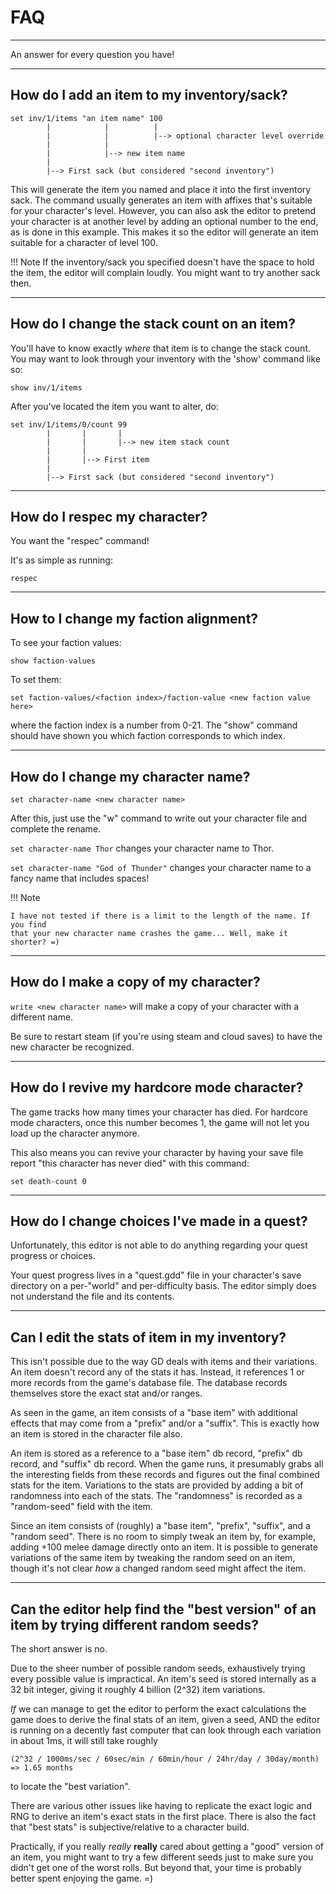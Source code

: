 # FAQ

---

An answer for every question you have!

---
## How do I add an item to my inventory/sack?
```
set inv/1/items "an item name" 100
        |            |          |
        |            |          |--> optional character level override
        |            |
        |            |--> new item name
        |
        |--> First sack (but considered "second inventory")
```

This will generate the item you named and place it into the first inventory
sack. The command usually generates an item with affixes that's suitable for
your character's level. However, you can also ask the editor to pretend your
character is at another level by adding an optional number to the end, as is
done in this example. This makes it so the editor will generate an item
suitable for a character of level 100.

!!! Note
    If the inventory/sack you specified doesn't have the space to hold the
    item, the editor will complain loudly. You might want to try another sack
    then.

---
## How do I change the stack count on an item?
You'll have to know exactly *where* that item is to change the stack count. You
may want to look through your inventory with the 'show' command like so:
```
show inv/1/items
```

After you've located the item you want to alter, do:
```
set inv/1/items/0/count 99
        |       |       |
        |       |       |--> new item stack count
        |       |
        |       |--> First item
        |
        |--> First sack (but considered "second inventory")
```

---
## How do I respec my character?

You want the "respec" command!

It's as simple as running:
```
respec
```

---
## How to I change my faction alignment?

To see your faction values:
```
show faction-values
```

To set them:
```
set faction-values/<faction index>/faction-value <new faction value here>
```
where the faction index is a number from 0-21. The "show" command should have
shown you which faction corresponds to which index.


---
## How do I change my character name?

```set character-name <new character name>```

After this, just use the "w" command to write out your character file and
complete the rename.

```set character-name Thor``` changes your character name to Thor.

```set character-name "God of Thunder"``` changes your character name to a fancy name
that includes spaces!

!!! Note

    I have not tested if there is a limit to the length of the name. If you find
    that your new character name crashes the game... Well, make it shorter? =)


---
## How do I make a copy of my character?
```write <new character name>``` will make a copy of your character with a
different name.

Be sure to restart steam (if you're using steam and cloud saves) to have the new
character be recognized.

---
## How do I revive my hardcore mode character?
The game tracks how many times your character has died. For hardcore mode characters, once
this number becomes 1, the game will not let you load up the character anymore.

This also means you can revive your character by having your save file report "this character
has never died" with this command:

```
set death-count 0
```

---
## How do I change choices I've made in a quest?
Unfortunately, this editor is not able to do anything regarding your quest
progress or choices.

Your quest progress lives in a "quest.gdd" file in your character's save
directory on a per-"world" and per-difficulty basis. The editor simply does
not understand the file and its contents.


---
## Can I edit the stats of item in my inventory?
This isn't possible due to the way GD deals with items and their variations.
An item doesn't record any of the stats it has. Instead, it references 1 or more
records from the game's database file. The database records themselves store
the exact stat and/or ranges.

As seen in the game, an item consists of a "base item" with additional effects
that may come from a "prefix" and/or a "suffix". This is exactly how an item is
stored in the character file also.

An item is stored as a reference to a "base item" db record, "prefix" db record,
and "suffix" db record. When the game runs, it presumably grabs all the interesting
fields from these records and figures out the final combined stats for the item.
Variations to the stats are provided by adding a bit of randomness into each of the
stats. The "randomness" is recorded as a "random-seed" field with the item.

Since an item consists of (roughly) a "base item", "prefix", "suffix", and a
"random seed". There is no room to simply tweak an item by, for example, adding
+100 melee damage directly onto an item. It is possible to generate variations of
the same item by tweaking the random seed on an item, though it's not clear *how*
a changed random seed might affect the item.

---
## Can the editor help find the "best version" of an item by trying different random seeds?
The short answer is no.

Due to the sheer number of possible random seeds, exhaustively trying every
possible value is impractical. An item's seed is stored internally as a 32 bit
integer, giving it roughly 4 billion (2^32) item variations.

*If* we can manage to get the editor to perform the exact calculations the game
does to derive the final stats of an item, given a seed, AND the editor is
running on a decently fast computer that can look through each variation in about 1ms,
it will still take roughly

```
(2^32 / 1000ms/sec / 60sec/min / 60min/hour / 24hr/day / 30day/month)
=> 1.65 months
```

to locate the "best variation".

There are various other issues like having to replicate the exact logic and RNG
to derive an item's exact stats in the first place. There is also the fact that
"best stats" is subjective/relative to a character build.

Practically, if you really *really* **really** cared about getting a "good" version of
an item, you might want to try a few different seeds just to make sure you
didn't get one of the worst rolls. But beyond that, your time is probably better
spent enjoying the game. =)
